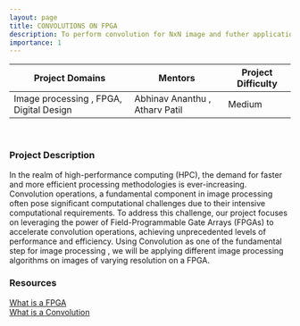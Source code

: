 ```yaml
---
layout: page
title: CONVOLUTIONS ON FPGA 
description: To perform convolution for NxN image and futher applications on image processing on FPGA
importance: 1
---
```


| Project Domains                              | Mentors                         | Project Difficulty |
|----------------------------------------------|---------------------------------|--------------------|
| Image processing , FPGA, Digital Design  | Abhinav Ananthu , Atharv Patil | Medium           |

<br>

### Project Description


In the realm of high-performance computing (HPC), the demand for faster and more efficient processing methodologies is ever-increasing.
Convolution operations, a fundamental component in image processing often pose significant computational challenges due to their intensive computational requirements.
To address this challenge, our project focuses on leveraging the power of Field-Programmable Gate Arrays (FPGAs) to accelerate convolution operations, achieving unprecedented levels of performance and efficiency.
Using Convolution as one of the fundamental step for image processing , we will be applying different image processing algorithms on images of varying resolution on a FPGA.

### Resources

[What is a FPGA ](https://www.youtube.com/watch?v=WY-F3knih7c)<br>
[What is a Convolution ](https://www.tutorialspoint.com/dip/concept_of_convolution.htm)<br>
